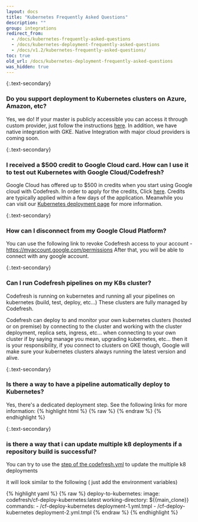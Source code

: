 ```yaml
---
layout: docs
title: "Kubernetes Frequently Asked Questions"
description: ""
group: integrations
redirect_from:
  - /docs/kubernetes-frequently-asked-questions
  - /docs/kubernetes-deployment-frequently-asked-questions
  - /docs/v1.2/kubernetes-frequently-asked-questions/
toc: true
old_url: /docs/kubernetes-deployment-frequently-asked-questions
was_hidden: true
---
```

{:.text-secondary}
### Do you support deployment to Kubernetes clusters on Azure, Amazon, etc?

Yes, we do! If your master is publicly accessible you can access it through custom provider, just follow the instructions [here](https://docs.codefresh.io/docs/adding-non-gke-kubernetes-cluster).
In addition, we have native integration with GKE. 
Native Integration with major cloud providers is coming soon.

{:.text-secondary}
### I received a $500 credit to Google Cloud card. How can I use it to test out Kubernetes with Google Cloud/Codefresh?

Google Cloud has offered up to $500 in credits when you start using Google cloud with Codefresh.
In order to apply for the credits, Click [here](https://cloud.google.com/partners/partnercredit/?PCN=a0n6000000650VYAAY#contact-form). Credits are typically applied within a few days of the application. 
Meanwhile you can visit our [Kubernetes deployment page](https://codefresh.io/kubernetes-deploy/) for more information.

{:.text-secondary}
### How can I disconnect from my Google Cloud Platform? 

You can use the following link to revoke Codefresh access to your account - 
https://myaccount.google.com/permissions
After that, you will be able to connect with any google account.

{:.text-secondary}
### Can I run Codefresh pipelines on my K8s cluster?

Codefresh is running on kubernetes and running all your pipelines on kubernetes (build, test, deploy, etc...) These clusters are fully managed by Codefresh.

Codefresh can deploy to and monitor your own kubernetes clusters (hosted or on premise) by connecting to the cluster and working with the cluster deployment, replica sets, ingress, etc...  when connecting to your own cluster if by saying manage you mean, upgrading kubernetes, etc... then it is your responsibility, if you connect to clusters on GKE though, Google will make sure your kubernetes clusters always running the latest version and alive.

{:.text-secondary}
### Is there a way to have a pipeline automatically deploy to Kubernetes?

Yes, there's a dedicated deployment step. See the following links for more information:
{% highlight html %}
{% raw %}
<deployment step>
<yaml step>
{% endraw %}
{% endhighlight %}

{:.text-secondary}
### is there a way that i can update multiple k8 deployments if a repository build is successful?

You can try to use the [step of the codefresh.yml](https://docs.codefresh.io/v1.0/docs/kubernetes#section-deploy-to-gke-from-codefresh-pipeline) to update the multiple k8 deployments

it will look similar to the following ( just add the environment variables)

{% highlight yaml %}
{% raw %}
  deploy-to-kubernetes:
    image: codefresh/cf-deploy-kubernetes:latest
    working-directory: ${{main_clone}}
    commands:
      - /cf-deploy-kubernetes deployment-1.yml.tmpl
      - /cf-deploy-kubernetes deployment-2.yml.tmpl
{% endraw %}
{% endhighlight %}

